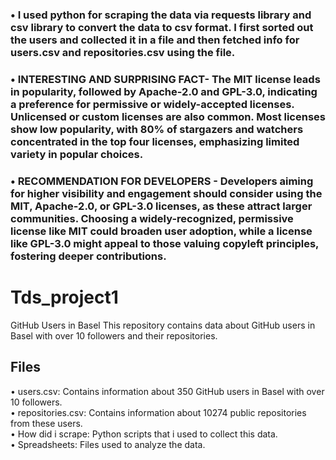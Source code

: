 ### •   I used python for scraping the data via requests library and csv library to convert the data to csv format. I first sorted out the users and collected it in a file and then fetched info for users.csv and repositories.csv using the file.
### •   INTERESTING AND SURPRISING FACT- The MIT license leads in popularity, followed by Apache-2.0 and GPL-3.0, indicating a preference for permissive or widely-accepted licenses. Unlicensed or custom licenses are also common. Most licenses show low popularity, with 80% of stargazers and watchers concentrated in the top four licenses, emphasizing limited variety in popular choices.
### •   RECOMMENDATION FOR DEVELOPERS - Developers aiming for higher visibility and engagement should consider using the MIT, Apache-2.0, or GPL-3.0 licenses, as these attract larger communities. Choosing a widely-recognized, permissive license like MIT could broaden user adoption, while a license like GPL-3.0 might appeal to those valuing copyleft principles, fostering deeper contributions.

# Tds_project1
GitHub Users in Basel
This repository contains data about GitHub users in Basel with over 10 followers and their repositories.

## Files
• users.csv: Contains information about 350 GitHub users in Basel with over 10 followers.   
• repositories.csv: Contains information about 10274 public repositories from these users.    
• How did i scrape: Python scripts that i used to collect this data.    
• Spreadsheets: Files used to analyze the data.     
